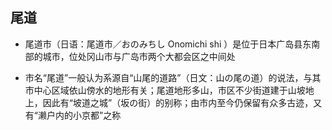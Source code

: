 ## 尾道
- 尾道市（日语：尾道市／おのみちし Onomichi shi ）是位于日本广岛县东南部的城市，位处冈山市与广岛市两个大都会区之中间处

- 市名“尾道”一般认为系源自“山尾的道路”（日文：山の尾の道）的说法，与其市中心区域依山傍水的地形有关；尾道地形多山，市区不少街道建于山坡地上，因此有“坡道之城”（坂の街）的别称；由市内至今仍保留有众多古迹，又有“濑户内的小京都”之称